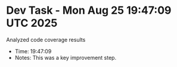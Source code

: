 # Dev Task - Mon Aug 25 19:47:09 UTC 2025
Analyzed code coverage results
- Time: 19:47:09
- Notes: This was a key improvement step.
